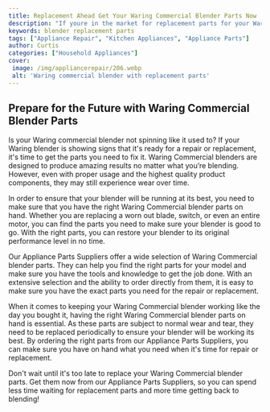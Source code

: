 ```yaml
---
title: Replacement Ahead Get Your Waring Commercial Blender Parts Now
description: "If youre in the market for replacement parts for your Waring Commercial Blender get the ones you need today Read on to learn more about finding the right parts and how to get started"
keywords: blender replacement parts
tags: ["Appliance Repair", "Kitchen Appliances", "Appliance Parts"]
author: Curtis
categories: ["Household Appliances"]
cover: 
 image: /img/appliancerepair/206.webp
 alt: 'Waring commercial blender with replacement parts'
---
```

## Prepare for the Future with Waring Commercial Blender Parts
Is your Waring commercial blender not spinning like it used to? If your Waring blender is showing signs that it's ready for a repair or replacement, it's time to get the parts you need to fix it. Waring Commercial blenders are designed to produce amazing results no matter what you’re blending. However, even with proper usage and the highest quality product components, they may still experience wear over time.

In order to ensure that your blender will be running at its best, you need to make sure that you have the right Waring Commercial blender parts on hand. Whether you are replacing a worn out blade, switch, or even an entire motor, you can find the parts you need to make sure your blender is good to go. With the right parts, you can restore your blender to its original performance level in no time.

Our Appliance Parts Suppliers offer a wide selection of Waring Commercial blender parts. They can help you find the right parts for your model and make sure you have the tools and knowledge to get the job done. With an extensive selection and the ability to order directly from them, it is easy to make sure you have the exact parts you need for the repair or replacement.

When it comes to keeping your Waring Commercial blender working like the day you bought it, having the right Waring Commercial blender parts on hand is essential. As these parts are subject to normal wear and tear, they need to be replaced periodically to ensure your blender will be working its best. By ordering the right parts from our Appliance Parts Suppliers, you can make sure you have on hand what you need when it's time for repair or replacement. 

Don't wait until it's too late to replace your Waring Commercial blender parts. Get them now from our Appliance Parts Suppliers, so you can spend less time waiting for replacement parts and more time getting back to blending!
